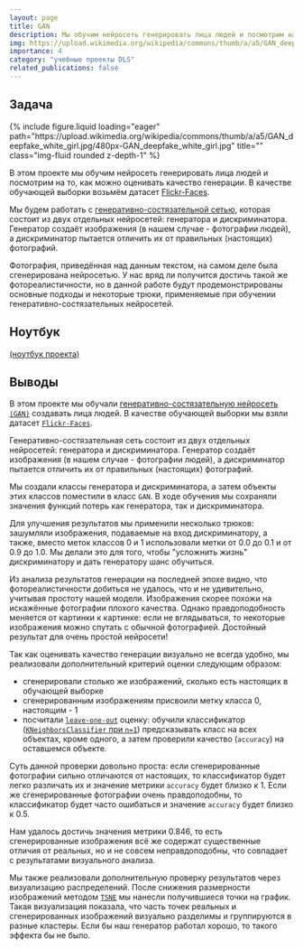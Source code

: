 ```yaml
---
layout: page
title: GAN
description: Мы обучим нейросеть генерировать лица людей и посмотрим на то, как можно оценивать качество генерации. В качестве обучающей выборки возьмём датасет Flickr-Faces.
img: https://upload.wikimedia.org/wikipedia/commons/thumb/a/a5/GAN_deepfake_white_girl.jpg/480px-GAN_deepfake_white_girl.jpg
importance: 4
category: "учебные проекты DLS"
related_publications: false
---
```


## Задача

<div class="row">
    <div class="col-sm mt-3 mt-md-0">
        {% include figure.liquid loading="eager" path="https://upload.wikimedia.org/wikipedia/commons/thumb/a/a5/GAN_deepfake_white_girl.jpg/480px-GAN_deepfake_white_girl.jpg" title="" class="img-fluid rounded z-depth-1" %}
    </div>
</div>

В этом проекте мы обучим нейросеть генерировать лица людей и посмотрим на то, как можно оценивать качество генерации. В качестве обучающей выборки возьмём датасет [Flickr-Faces](https://github.com/NVlabs/ffhq-dataset).

Мы будем работать с [генеративно-состязательной сетью](https://ru.wikipedia.org/wiki/%D0%93%D0%B5%D0%BD%D0%B5%D1%80%D0%B0%D1%82%D0%B8%D0%B2%D0%BD%D0%BE-%D1%81%D0%BE%D1%81%D1%82%D1%8F%D0%B7%D0%B0%D1%82%D0%B5%D0%BB%D1%8C%D0%BD%D0%B0%D1%8F_%D1%81%D0%B5%D1%82%D1%8C), которая состоит из двух отдельных нейросетей: генератора и дискриминатора. Генератор создаёт изображения (в нашем случае - фотографии людей), а дискриминатор пытается отличить их от правильных (настоящих) фотографий.

Фотография, приведённая над данным текстом, на самом деле была сгенерирована нейросетью. У нас вряд ли получится достичь такой же фотореалистичности, но в данной работе будут продемонстрированы основные подходы и некоторые трюки, применяемые при обучении генеративно-состязательных нейросетей.

## Ноутбук

[(ноутбук проекта)](https://github.com/onixlas/DS_portfolio/blob/main/DLS_p4_gan/dls_p4_gan.ipynb)

## Выводы

В этом проекте мы обучали [генеративно-состязательную нейросеть `(GAN)`](https://ru.wikipedia.org/wiki/%D0%93%D0%B5%D0%BD%D0%B5%D1%80%D0%B0%D1%82%D0%B8%D0%B2%D0%BD%D0%BE-%D1%81%D0%BE%D1%81%D1%82%D1%8F%D0%B7%D0%B0%D1%82%D0%B5%D0%BB%D1%8C%D0%BD%D0%B0%D1%8F_%D1%81%D0%B5%D1%82%D1%8C) создавать лица людей. В качестве обучающей выборки мы взяли датасет [`Flickr-Faces`](https://github.com/NVlabs/ffhq-dataset).

Генеративно-состязательная сеть состоит из двух отдельных нейросетей: генератора и дискриминатора. Генератор создаёт изображения (в нашем случае - фотографии людей), а дискриминатор пытается отличить их от правильных (настоящих) фотографий.

Мы создали классы генератора и дискриминатора, а затем объекты этих классов поместили в класс `GAN`. В ходе обучения мы сохраняли значения функций потерь как генератора, так и дискриминатора.

Для улучшения результатов мы применили несколько трюков: зашумляли изображения, подаваемые на вход дискриминатору, а также, вместо меток классов 0 и 1 использовали метки от 0.0 до 0.1 и от 0.9 до 1.0. Мы делали это для того, чтобы "усложнить жизнь" дискриминатору и дать генератору шанс обучиться.

Из анализа результатов генерации на последней эпохе видно, что фотореалистичности добиться не удалось, что и не удивительно, учитывая простоту нашей модели. Изображения скорее похожи на искажённые фотографии плохого качества. Однако правдоподобность меняется от картинки к картинке: если не вглядываться, то некоторые изображения можно спутать с обычной фотографией. Достойный результат для очень простой нейросети!

Так как оценивать качество генерации визуально не всегда удобно, мы реализовали дополнительный критерий оценки следующим образом:

- сгенерировали столько же изображений, сколько есть настоящих в обучающей выборке
- сгенерированным изображениям присвоили метку класса 0, настоящим - 1
- посчитали [`leave-one-out`](https://scikit-learn.org/stable/modules/generated/sklearn.model_selection.LeaveOneOut.html) оценку: обучили классификатор ([`KNeighborsClassifier` при `n=1`](https://scikit-learn.org/stable/modules/generated/sklearn.neighbors.KNeighborsClassifier.html)) предсказывать класс на всех объектах, кроме одного, а затем проверили качество (`accuracy`) на оставшемся объекте.

Суть данной проверки довольно проста: если сгенерированные фотографии сильно отличаются от настоящих, то классификатор будет легко различать их и значение метрики `accuracy` будет близко к 1. Если же сгенерированные фотографии очень правдоподобны, то классификатор будет часто ошибаться и значение `accuracy` будет близко к 0.5.

Нам удалось достичь значения метрики 0.846, то есть сгенерированные изображения всё же содержат существенные отличия от реальных, но и не совсем неправдоподобны, что совпадает с результатами визуального анализа.

Мы также реализовали дополнительную проверку результатов через визуализацию распределений. После снижения размерности изображений методом [`TSNE`](https://scikit-learn.org/stable/modules/generated/sklearn.manifold.TSNE.html) мы нанесли получившиеся точки на график. Такая визуализация показала, что часть точек реальных и сгенерированных изображений визуально разделимы и группируются в разные кластеры. Если бы наш генератор работал хорошо, то такого эффекта бы не было.
